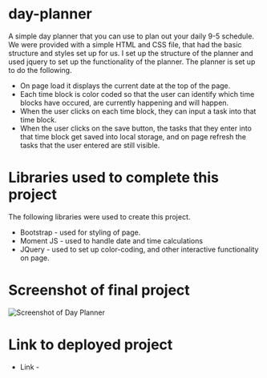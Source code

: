 # day-planner
A simple day planner that you can use to plan out your daily 9-5 schedule. We were provided with a simple HTML and CSS file, that had the basic structure and styles set up for us. I set up the structure of the planner and used jquery to set up the functionality of the planner. The planner is set up to do the following. 

* On page load it displays the current date at the top of the page. 
* Each time block is color coded so that the user can identify which time blocks have occured, are currently happening and will happen. 
* When the user clicks on each time block, they can input a task into that time block. 
* When the user clicks on the save button, the tasks that they enter into that time block get saved into local storage, and on page refresh the tasks that the user entered are still visible. 

# Libraries used to complete this project 
The following libraries were used to create this project. 

* Bootstrap - used for styling of page. 
* Moment JS - used to handle date and time calculations
* JQuery - used to set up color-coding, and other interactive functionality on page. 

# Screenshot of final project
![Screenshot of Day Planner](.asset/screenshot.png)


# Link to deployed project 

* Link - 
